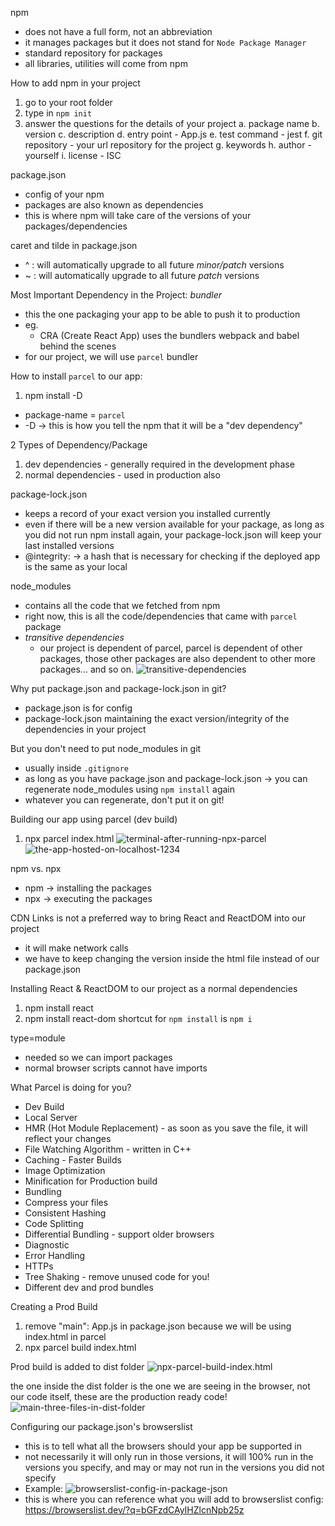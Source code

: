 npm
- does not have a full form, not an abbreviation
- it manages packages but it does not stand for `Node Package Manager`
- standard repository for packages
- all libraries, utilities will come from npm

How to add npm in your project
1. go to your root folder
2. type in `npm init`
3. answer the questions for the details of your project
      a. package name
      b. version
      c. description
      d. entry point - App.js
      e. test command - jest
      f. git repository - your url repository for the project
      g. keywords
      h. author - yourself
      i. license - ISC
  
package.json
- config of your npm
- packages are also known as dependencies
- this is where npm will take care of the versions of your packages/dependencies

caret and tilde in package.json
- ^<version> : will automatically upgrade to all future *minor/patch* versions
- ~<version> : will automatically upgrade to all future *patch* versions


Most Important Dependency in the Project: *bundler*
- this the one packaging your app to be able to push it to production
- eg.
    - CRA (Create React App) uses the bundlers webpack and babel behind the scenes
- for our project, we will use `parcel` bundler


How to install `parcel` to our app:
1. npm install -D <package-name>
  - package-name = `parcel`
  - -D -> this is how you tell the npm that it will be a "dev dependency"


2 Types of Dependency/Package
1. dev dependencies - generally required in the development phase
2. normal dependencies - used in production also


package-lock.json
- keeps a record of your exact version you installed currently 
- even if there will be a new version available for your package, as long as you did not run npm install again, your package-lock.json will keep your last installed versions
- @integrity: -> a hash that is necessary for checking if the deployed app is the same as your local


node_modules
- contains all the code that we fetched from npm
- right now, this is all the code/dependencies that came with `parcel` package
- *transitive dependencies*
  - our project is dependent of parcel, parcel is dependent of other packages, those other packages are also dependent to other more packages... and so on.
![transitive-dependencies](image.png)

Why put package.json and package-lock.json in git?
- package.json is for config
- package-lock.json maintaining the exact version/integrity of the dependencies in your project

But you don't need to put node_modules in git
- usually inside `.gitignore`
- as long as you have package.json and package-lock.json -> you can regenerate node_modules using `npm install` again
- whatever you can regenerate, don't put it on git!


Building our app using parcel (dev build)
1. npx parcel index.html
  ![terminal-after-running-npx-parcel](image-1.png)
  ![the-app-hosted-on-localhost-1234](image-2.png)

npm vs. npx
- npm -> installing the packages
- npx -> executing the packages


CDN Links is not a preferred way to bring React and ReactDOM into our project
- it will make network calls
- we have to keep changing the version inside the html file instead of our package.json


Installing React & ReactDOM to our project as a normal dependencies
1. npm install react
2. npm install react-dom
shortcut for `npm install` is `npm i`

type=module
- needed so we can import packages
- normal browser scripts cannot have imports

What Parcel is doing for you?
- Dev Build
- Local Server
- HMR (Hot Module Replacement) - as soon as you save the file, it will reflect your changes
- File Watching Algorithm - written in C++
- Caching - Faster Builds
- Image Optimization
- Minification for Production build
- Bundling
- Compress your files
- Consistent Hashing
- Code Splitting
- Differential Bundling - support older browsers
- Diagnostic
- Error Handling
- HTTPs
- Tree Shaking - remove unused code for you!
- Different dev and prod bundles

Creating a Prod Build
1. remove "main": App.js in package.json because we will be using index.html in parcel
2. npx parcel build index.html

Prod build is added to dist folder
![npx-parcel-build-index.html](image-3.png)

the one inside the dist folder is the one we are seeing in the browser, not our code itself, these are the production ready code!
![main-three-files-in-dist-folder](image-4.png)


Configuring our package.json's browserslist
- this is to tell what all the browsers should your app be supported in
- not necessarily it will only run in those versions, it will 100% run in the versions you specify, and may or may not run in the versions you did not specify
- Example: ![browserslist-config-in-package-json](image-6.png)
- this is where you can reference what you will add to browserslist config: https://browserslist.dev/?q=bGFzdCAyIHZlcnNpb25z